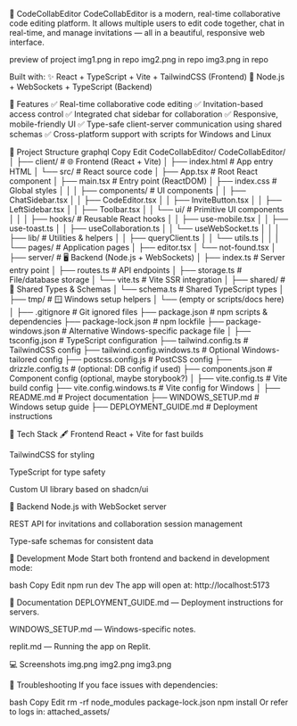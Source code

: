 📘 CodeCollabEditor
CodeCollabEditor is a modern, real-time collaborative code editing platform.
It allows multiple users to edit code together, chat in real-time, and manage invitations — all in a beautiful, responsive web interface.

preview of project 
img1.png in repo
img2.png in repo
img3.png in repo

Built with:
✨ React + TypeScript + Vite + TailwindCSS (Frontend)
🚀 Node.js + WebSockets + TypeScript (Backend)

🌟 Features
✅ Real-time collaborative code editing
✅ Invitation-based access control
✅ Integrated chat sidebar for collaboration
✅ Responsive, mobile-friendly UI
✅ Type-safe client-server communication using shared schemas
✅ Cross-platform support with scripts for Windows and Linux

📂 Project Structure
graphql
Copy
Edit
CodeCollabEditor/
CodeCollabEditor/
│
├── client/                      # 🌐 Frontend (React + Vite)
│   ├── index.html               # App entry HTML
│   └── src/                     # React source code
│       ├── App.tsx              # Root React component
│       ├── main.tsx             # Entry point (ReactDOM)
│       ├── index.css            # Global styles
│       │
│       ├── components/          # UI components
│       │   ├── ChatSidebar.tsx
│       │   ├── CodeEditor.tsx
│       │   ├── InviteButton.tsx
│       │   ├── LeftSidebar.tsx
│       │   ├── Toolbar.tsx
│       │   └── ui/              # Primitive UI components
│       │
│       ├── hooks/               # Reusable React hooks
│       │   ├── use-mobile.tsx
│       │   ├── use-toast.ts
│       │   ├── useCollaboration.ts
│       │   └── useWebSocket.ts
│       │
│       ├── lib/                 # Utilities & helpers
│       │   ├── queryClient.ts
│       │   └── utils.ts
│       │
│       └── pages/               # Application pages
│           ├── editor.tsx
│           └── not-found.tsx
│
├── server/                      # 🖥️ Backend (Node.js + WebSockets)
│   ├── index.ts                 # Server entry point
│   ├── routes.ts                # API endpoints
│   ├── storage.ts               # File/database storage
│   └── vite.ts                  # Vite SSR integration
│
├── shared/                      # 🔄 Shared Types & Schemas
│   └── schema.ts                # Shared TypeScript types
│
├── tmp/                         # 🪟 Windows setup helpers
│   └── (empty or scripts/docs here)
│
├── .gitignore                   # Git ignored files
├── package.json                 # npm scripts & dependencies
├── package-lock.json            # npm lockfile
├── package-windows.json         # Alternative Windows-specific package file
│
├── tsconfig.json                # TypeScript configuration
├── tailwind.config.ts           # TailwindCSS config
├── tailwind.config.windows.ts   # Optional Windows-tailored config
├── postcss.config.js            # PostCSS config
├── drizzle.config.ts            # (optional: DB config if used)
├── components.json              # Component config (optional, maybe storybook?)
│
├── vite.config.ts               # Vite build config
├── vite.config.windows.ts       # Vite config for Windows
│
├── README.md                    # Project documentation
├── WINDOWS_SETUP.md             # Windows setup guide
├── DEPLOYMENT_GUIDE.md          # Deployment instructions




🧰 Tech Stack
🖋️ Frontend
React + Vite for fast builds

TailwindCSS for styling

TypeScript for type safety

Custom UI library based on shadcn/ui

🔗 Backend
Node.js with WebSocket server

REST API for invitations and collaboration session management

Type-safe schemas for consistent data



🧪 Development Mode
Start both frontend and backend in development mode:

bash
Copy
Edit
npm run dev
The app will open at: http://localhost:5173


📝 Documentation
DEPLOYMENT_GUIDE.md — Deployment instructions for servers.

WINDOWS_SETUP.md — Windows-specific notes.

replit.md — Running the app on Replit.

💻 Screenshots
img.png
img2.png
img3.png

🧹 Troubleshooting
If you face issues with dependencies:

bash
Copy
Edit
rm -rf node_modules package-lock.json
npm install
Or refer to logs in: attached_assets/


